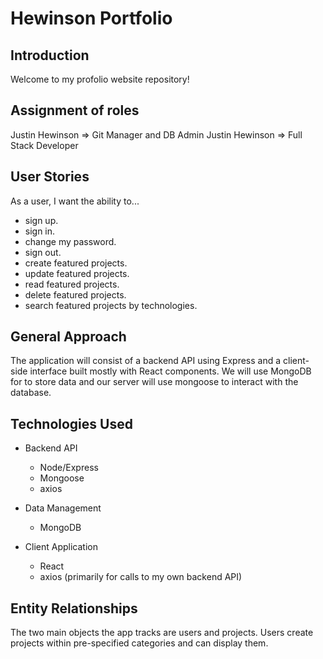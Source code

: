 # Hewinson Portfolio

## Introduction
Welcome to my profolio website repository!

## Assignment of roles
Justin Hewinson => Git Manager and DB Admin
Justin Hewinson => Full Stack Developer


## User Stories
As a user, I want the ability to...
  - sign up.
  - sign in.
  - change my password.
  - sign out.
  - create featured projects.
  - update featured projects.
  - read featured projects.
  - delete featured projects.
  - search featured projects by technologies.



## General Approach
The application will consist of a backend API using Express and a client-side interface built mostly with React components. We will use MongoDB for to store data and our server will use mongoose to interact with the database.

## Technologies Used
- Backend API
    - Node/Express
    - Mongoose
    - axios 

 - Data Management
    - MongoDB

- Client Application
    - React
    - axios (primarily for calls to my own backend API)




## Entity Relationships
The two main objects the app tracks are users and projects. Users create projects within pre-specified categories and can display them. 




